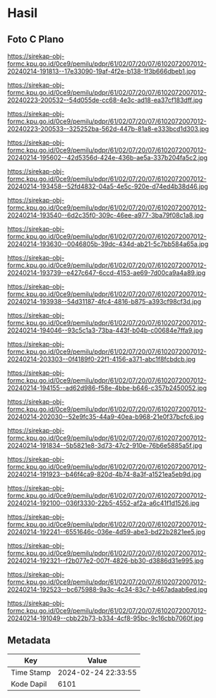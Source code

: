 # Hasil

## Foto C Plano

https://sirekap-obj-formc.kpu.go.id/0ce9/pemilu/pdpr/61/02/07/20/07/6102072007012-20240214-191813--17e33090-19af-4f2e-b138-1f3b666dbeb1.jpg

https://sirekap-obj-formc.kpu.go.id/0ce9/pemilu/pdpr/61/02/07/20/07/6102072007012-20240223-200532--54d055de-cc68-4e3c-ad18-ea37cf183dff.jpg

https://sirekap-obj-formc.kpu.go.id/0ce9/pemilu/pdpr/61/02/07/20/07/6102072007012-20240223-200533--325252ba-562d-447b-81a8-e333bcd1d303.jpg

https://sirekap-obj-formc.kpu.go.id/0ce9/pemilu/pdpr/61/02/07/20/07/6102072007012-20240214-195602--42d5356d-424e-436b-ae5a-337b204fa5c2.jpg

https://sirekap-obj-formc.kpu.go.id/0ce9/pemilu/pdpr/61/02/07/20/07/6102072007012-20240214-193458--52fd4832-04a5-4e5c-920e-d74ed4b38d46.jpg

https://sirekap-obj-formc.kpu.go.id/0ce9/pemilu/pdpr/61/02/07/20/07/6102072007012-20240214-193540--6d2c35f0-309c-46ee-a977-3ba79f08c1a8.jpg

https://sirekap-obj-formc.kpu.go.id/0ce9/pemilu/pdpr/61/02/07/20/07/6102072007012-20240214-193630--0046805b-39dc-434d-ab21-5c7bb584a65a.jpg

https://sirekap-obj-formc.kpu.go.id/0ce9/pemilu/pdpr/61/02/07/20/07/6102072007012-20240214-193739--e427c647-6ccd-4153-ae69-7d00ca9a4a89.jpg

https://sirekap-obj-formc.kpu.go.id/0ce9/pemilu/pdpr/61/02/07/20/07/6102072007012-20240214-193938--54d31187-4fc4-4816-b875-a393cf98cf3d.jpg

https://sirekap-obj-formc.kpu.go.id/0ce9/pemilu/pdpr/61/02/07/20/07/6102072007012-20240214-194046--93c5c1a3-73ba-443f-b04b-c00684e7ffa9.jpg

https://sirekap-obj-formc.kpu.go.id/0ce9/pemilu/pdpr/61/02/07/20/07/6102072007012-20240214-203303--0f4189f0-22f1-4156-a371-abc1f8fcbdcb.jpg

https://sirekap-obj-formc.kpu.go.id/0ce9/pemilu/pdpr/61/02/07/20/07/6102072007012-20240214-194155--ad62d986-f58e-4bbe-b646-c357b2450052.jpg

https://sirekap-obj-formc.kpu.go.id/0ce9/pemilu/pdpr/61/02/07/20/07/6102072007012-20240214-202030--52e9fc35-44a9-40ea-b968-21e0f37bcfc6.jpg

https://sirekap-obj-formc.kpu.go.id/0ce9/pemilu/pdpr/61/02/07/20/07/6102072007012-20240214-191834--5b5821e8-3d73-47c2-910e-76b6e5885a5f.jpg

https://sirekap-obj-formc.kpu.go.id/0ce9/pemilu/pdpr/61/02/07/20/07/6102072007012-20240214-191923--b46f4ca9-820d-4b74-8a3f-a1521ea5eb9d.jpg

https://sirekap-obj-formc.kpu.go.id/0ce9/pemilu/pdpr/61/02/07/20/07/6102072007012-20240214-192100--036f3330-22b5-4552-af2a-a6c41f1d1526.jpg

https://sirekap-obj-formc.kpu.go.id/0ce9/pemilu/pdpr/61/02/07/20/07/6102072007012-20240214-192241--6551646c-036e-4d59-abe3-bd22b2821ee5.jpg

https://sirekap-obj-formc.kpu.go.id/0ce9/pemilu/pdpr/61/02/07/20/07/6102072007012-20240214-192321--f2b077e2-007f-4826-bb30-d3886d31e995.jpg

https://sirekap-obj-formc.kpu.go.id/0ce9/pemilu/pdpr/61/02/07/20/07/6102072007012-20240214-192523--bc675988-9a3c-4c34-83c7-b467adaab6ed.jpg

https://sirekap-obj-formc.kpu.go.id/0ce9/pemilu/pdpr/61/02/07/20/07/6102072007012-20240214-191049--cbb22b73-b334-4cf8-95bc-9c16cbb7060f.jpg


## Metadata

| Key        | Value               |
| ---------- | ------------------- |
| Time Stamp | 2024-02-24 22:33:55 |
| Kode Dapil | 6101                |



